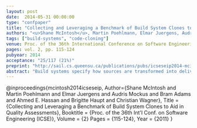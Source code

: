 ```yaml
---
layout: post
date:  2014-05-31 00:00:00
type: "confpaper"
title: "Collecting and Leveraging a Benchmark of Build System Clones to Aid in Quality Assessments"
authors: "<u>Shane McIntosh</u>, Martin Poehlmann, Elmar Juergens, Audris Mockus, Bram Adams, Ahmed E. Hassan, Brigitte Haupt, and Christian Wagner"
tags: ["build-systems", "code-cloning"]
venue: Proc. of the 36th International Conference on Software Engineering (ICSE), Software Engineering In Practice (SEIP) track
pages: vol. 2, pp. 115-124
pubyear: 2014
acceptance: "25/117 (21%)"
preprint: "http://sail.cs.queensu.ca/publications/pubs/icseseip2014-mcintosh.pdf"
abstract: "Build systems specify how sources are transformed into deliverables, and hence must be carefully maintained to ensure that deliverables are assembled correctly. Similar to source code, build systems tend to grow in complexity unless specifications are refactored. This paper describes how clone detection can aid in quality assessments that determine if and where build refactoring effort should be applied. We gauge cloning rates in build systems by collecting and analyzing a benchmark comprising 3,872 build systems. Analysis of the benchmark reveals that: (1) build systems tend to have higher cloning rates than other software artifacts, (2) recent build technologies tend to be more prone to cloning, especially of configuration details like API dependencies, than older technologies, and (3) build systems that have fewer clones achieve higher levels of reuse via mechanisms not offered by build technologies. Our findings aided in refactoring a large industrial build system containing 1.1 million lines."
---
```

@inproceedings{mcintosh2014icseseip,
	Author={Shane McIntosh and Martin Poehlmann and Elmar Juergens and Audris Mockus and Bram Adams and Ahmed E. Hassan and Brigitte Haupt and Christian Wagner},
	Title = {Collecting and Leveraging a Benchmark of Build System Clones to Aid in Quality Assessments},
	Booktitle = {Proc. of the 36th Int'l Conf. on Software Engineering (ICSE)},
	Volume = {2}
	Pages = {115-124},
	Year = {2011}
}
